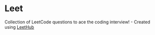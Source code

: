 # Leet
Collection of LeetCode questions to ace the coding interview! - Created using [LeetHub](https://github.com/QasimWani/LeetHub)
